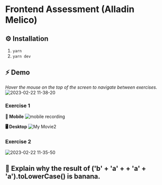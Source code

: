 # Frontend Assessment (Alladin Melico)

## ⚙️ Installation
1. `yarn`
1. `yarn dev`

## ⚡️ Demo
*Hover the mouse on the top of the screen to navigate between exercises.*
![2023-02-22 11-38-20](https://user-images.githubusercontent.com/40887666/220515887-8a80508c-c061-4c3e-8237-ded5898ce3f7.gif)


### Exercise 1
**📱 Mobile**
![mobile recording](https://user-images.githubusercontent.com/40887666/220350484-0fc2633e-065d-4dfb-813d-7d394407c9bc.gif)


**🖥️ Desktop**
![My Movie2](https://user-images.githubusercontent.com/40887666/220350526-18b1c23d-3e7f-4ed6-8c24-5ebf1fd13fd6.gif)

### Exercise 2
![2023-02-22 11-35-50](https://user-images.githubusercontent.com/40887666/220516000-8d413825-5023-41cf-8614-222e6d83b986.gif)


## 🍌 Explain why the result of ('b' + 'a' + + 'a' + 'a').toLowerCase() is banana.
